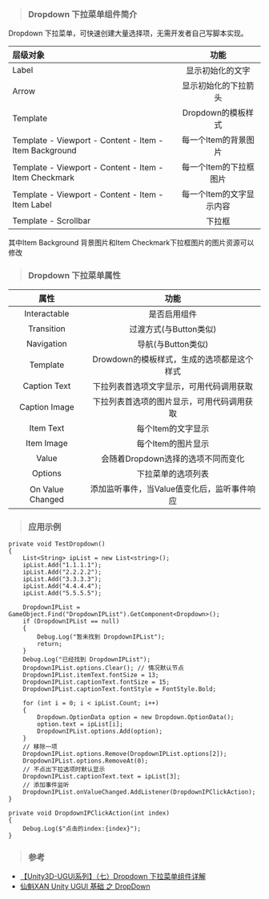 > ### Dropdown 下拉菜单组件简介

Dropdown 下拉菜单，可快速创建大量选择项，无需开发者自己写脚本实现。   

|	层级对象	|	功能	|
| :--- | :---: |
| Label | 显示初始化的文字 |
| Arrow | 显示初始化的下拉箭头 |
| Template | Dropdown的模板样式 |
| Template - Viewport - Content - Item - Item Background | 每一个Item的背景图片 |
| Template - Viewport - Content - Item - Item Checkmark | 每一个Item的下拉框图片 |
| Template - Viewport - Content - Item - Item Label | 每一个Item的文字显示内容 |
| Template - Scrollbar | 下拉框 |

其中Item Background 背景图片和Item Checkmark下拉框图片的图片资源可以修改

> ### Dropdown 下拉菜单属性


|	属性	|	功能	|
| :---: | :---: |
| Interactable | 是否启用组件 |
| Transition | 过渡方式(与Button类似) |
| Navigation | 导航(与Button类似) |
| Template | Drowdown的模板样式，生成的选项都是这个样式 |
| Caption Text | 下拉列表首选项文字显示，可用代码调用获取 |
| Caption Image | 下拉列表首选项的图片显示，可用代码调用获取 |
| Item Text | 每个Item的文字显示 |
| Item Image | 每个Item的图片显示 |
| Value | 会随着Dropdown选择的选项不同而变化 |
| Options | 下拉菜单的选项列表 |
| On Value Changed | 添加监听事件，当Value值变化后，监听事件响应 |

> ### 应用示例

```
private void TestDropdown()
{
    List<String> ipList = new List<string>();
    ipList.Add("1.1.1.1");
    ipList.Add("2.2.2.2");
    ipList.Add("3.3.3.3");
    ipList.Add("4.4.4.4");
    ipList.Add("5.5.5.5");
    
    DropdownIPList = GameObject.Find("DropdownIPList").GetComponent<Dropdown>();
    if (DropdownIPList == null)
    {
        Debug.Log("暂未找到 DropdownIPList");
        return;
    }
    Debug.Log("已经找到 DropdownIPList");
    DropdownIPList.options.Clear(); // 情况默认节点
    DropdownIPList.itemText.fontSize = 13;
    DropdownIPList.captionText.fontSize = 15;
    DropdownIPList.captionText.fontStyle = FontStyle.Bold;
    
    for (int i = 0; i < ipList.Count; i++)
    {
        Dropdown.OptionData option = new Dropdown.OptionData();
        option.text = ipList[i];
        DropdownIPList.options.Add(option);
    }
    // 移除一项
    DropdownIPList.options.Remove(DropdownIPList.options[2]);
    DropdownIPList.options.RemoveAt(0);
    // 不点出下拉选项时默认显示
    DropdownIPList.captionText.text = ipList[3];
    // 添加事件监听
    DropdownIPList.onValueChanged.AddListener(DropdownIPClickAction);
}

private void DropdownIPClickAction(int index)
{
    Debug.Log($"点击的index:{index}");
}
```

> ### 参考

* [【Unity3D-UGUI系列】（七）Dropdown 下拉菜单组件详解](https://blog.csdn.net/q764424567/article/details/119992141)
* [仙魁XAN Unity UGUI 基础 之 DropDown](https://blog.csdn.net/u014361280/article/details/108531150)